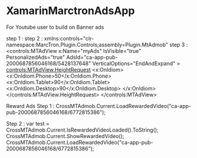 # XamarinMarctronAdsApp
For Youtube user to build on
Banner ads

step 1 :
<meta-data android:name="com.google.android.gms.ads.APPLICATION_ID" android:value="ca-app-pub-2000687856046168~7738412697"></meta-data>
step 2 :
xmlns:controls="clr-namespace:MarcTron.Plugin.Controls;assembly=Plugin.MtAdmob"
step 3 :
<StackLayout HorizontalOptions="EndAndExpand">
<controls:MTAdView x:Name="myAds" IsVisible="true" PersonalizedAds="true" AdsId="ca-app-pub-2000687856046168/5428137648" VerticalOptions="EndAndExpand" >
                    <controls:MTAdView.HeightRequest>
                        <x:OnIdiom>
                            <x:OnIdiom.Phone>50</x:OnIdiom.Phone>
                            <x:OnIdiom.Tablet>90</x:OnIdiom.Tablet>
                            <x:OnIdiom.Desktop>90</x:OnIdiom.Desktop>
                        </x:OnIdiom>
                    </controls:MTAdView.HeightRequest>
                </controls:MTAdView>
            </StackLayout>

Reward Ads
Step 1 : 
CrossMTAdmob.Current.LoadRewardedVideo("ca-app-pub-2000687856046168/6772815386");

Step 2 :
 var test = CrossMTAdmob.Current.IsRewardedVideoLoaded().ToString();
                CrossMTAdmob.Current.ShowRewardedVideo();
                CrossMTAdmob.Current.LoadRewardedVideo("ca-app-pub-2000687856046168/6772815386");
